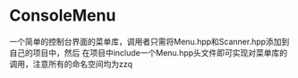 # ConsoleMenu

一个简单的控制台界面的菜单库，调用者只需将Menu.hpp和Scanner.hpp添加到自己的项目中，然后 
在项目中include一个Menu.hpp头文件即可实现对菜单库的调用，注意所有的命名空间均为zzq